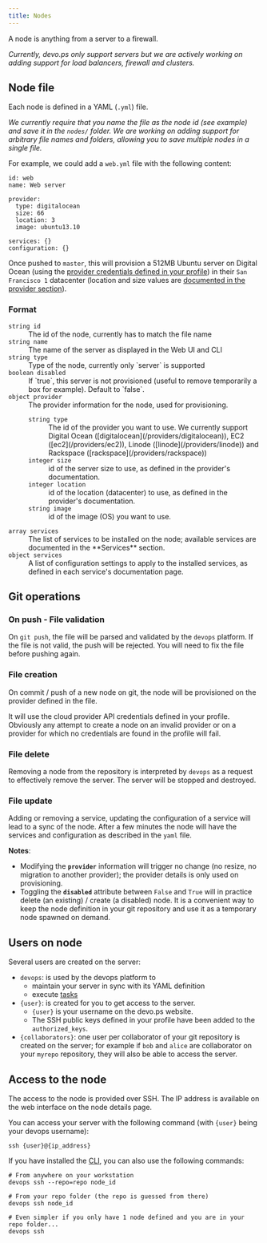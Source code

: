 ```yaml
---
title: Nodes
---
```


A node is anything from a server to a firewall. 

*Currently, devo.ps only support servers but we are actively working on adding support for load balancers, firewall and clusters.*

## Node file

Each node is defined in a YAML (`.yml`) file.

*We currently require that you name the file as the node id (see example) and save it in the `nodes/` folder. We are working on adding support for arbitrary file names and folders, allowing you to save multiple nodes in a single file.*

For example, we could add a `web.yml` file with the following content:

    id: web
    name: Web server

    provider:
      type: digitalocean
      size: 66
      location: 3
      image: ubuntu13.10    

    services: {}
    configuration: {}

Once pushed to `master`, this will provision a 512MB Ubuntu server on Digital Ocean (using the [provider credentials defined in your profile](/concepts/profile#providers)) in their `San Francisco 1` datacenter (location and size values are [documented in the provider section](/providers/digital_ocean/)).

### Format

<dl>
  <dt><code><span class='type'>string</span> id</code></dt>
  <dd>The id of the node, currently has to match the file name</dd>

  <dt><code><span class='type'>string</span> name</code></dt>
  <dd>The name of the server as displayed in the Web UI and CLI</dd>

  <dt><code><span class='type'>string</span> type</code></dt>
  <dd>Type of the node, currently only `server` is supported</dd>
  
  <dt class='optional'><code><span class='type'>boolean</span> disabled</code></dt>
  <dd>If `true`, this server is not provisioned (useful to remove temporarily a box for example). Default to `false`.</dd>

  <dt><code><span class='type'>object</span> provider</code></dt>
  <dd>
    The provider information for the node, used for provisioning.
    <dl>
      <dt><code><span class='type'>string</span> type</code></dt>
      <dd>The id of the provider you want to use. We currently support Digital Ocean ([digitalocean](/providers/digitalocean)), EC2 ([ec2](/providers/ec2)), Linode ([linode](/providers/linode)) and Rackspace ([rackspace](/providers/rackspace))</dd>
      <dt><code><span class='type'>integer</span> size</code></dt>
      <dd>id of the server size to use, as defined in the provider's documentation.</dd>
      <dt><code><span class='type'>integer</span> location</code></dt>
      <dd>id of the location (datacenter) to use, as defined in the provider's documentation.</dd>
      <dt><code><span class='type string'>string</span> image</code></dt>
      <dd>id of the image (OS) you want to use.</dd>
    </dl>
  </dd>

  <dt class='optional'><code><span class='type'>array</span> services</code></dt>
  <dd>The list of services to be installed on the node; available services are documented in the **Services** section.</dd>

  <dt class='optional'><code><span class='type'>object</span> services</code></dt>
  <dd>A list of configuration settings to apply to the installed services, as defined in each service's documentation page.</dd>
</dl>

## Git operations

### On push - File validation

On `git push`, the file will be parsed and validated by the `devops` platform. If the file is not valid, the push will be rejected. You will need to fix the file before pushing again.

### File creation

On commit / push of a new node on git, the node will be provisioned on the provider defined in the file.

It will use the cloud provider API credentials defined in your profile. Obviously any attempt to create a node on an invalid provider or on a provider for which no credentials are found in the profile will fail.

### File delete

Removing a node from the repository is interpreted by `devops` as a request to effectively remove the server. The server will be stopped and destroyed.

### File update

Adding or removing a service, updating the configuration of a service will lead to a sync of the node. After a few minutes the node will have the services and configuration as described in the `yaml` file.

__Notes__:

- Modifying the __`provider`__ information will trigger no change (no resize, no migration to another provider); the provider details is only used on provisioning.
- Toggling the __`disabled`__ attribute between `False` and `True` will in practice delete (an existing) / create (a disabled) node. It is a convenient way to keep the node definition in your git repository and use it as a temporary node spawned on demand.

## Users on node

Several users are created on the server:

- `devops`: is used by the devops platform to
  - maintain your server in sync with its YAML definition
  - execute [tasks](/manual/Tasks.html)
- `{user}`: is created for you to get access to the server. 
  - `{user}` is your username on the devo.ps website. 
  - The SSH public keys defined in your profile have been added to the `authorized_keys`. 
- `{collaborators}`: one user per collaborator of your git repository is created on the server; for example if `bob` and `alice` are collaborator on your `myrepo` repository, they will also be able to access the server.

## Access to the node

The access to the node is provided over SSH. The IP address is available on the web interface on the node details page.


You can access your server with the following command (with `{user}` being your devops username):

```
ssh {user}@{ip_address}
```

If you have installed the [CLI](/manual/CLI.html), you can also use the following commands:

```
# From anywhere on your workstation
devops ssh --repo=repo node_id

# From your repo folder (the repo is guessed from there)
devops ssh node_id

# Even simpler if you only have 1 node defined and you are in your repo folder...
devops ssh
```
